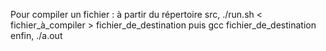 Pour compiler un fichier : à partir du répertoire src,
./run.sh < fichier_à_compiler > fichier_de_destination
puis gcc fichier_de_destination
enfin, ./a.out
